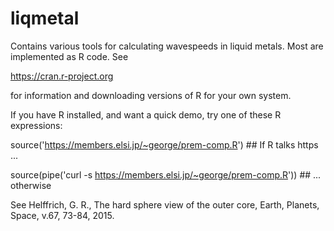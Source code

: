 # liqmetal

Contains various tools for calculating wavespeeds in liquid metals.  Most are
implemented as R code.  See 

   https://cran.r-project.org

for information and downloading versions of R for your own system.

If you have R installed, and want a quick demo, try one of these R expressions:

source('https://members.elsi.jp/~george/prem-comp.R') ## If R talks https ...

source(pipe('curl -s https://members.elsi.jp/~george/prem-comp.R')) ## ... otherwise

See Helffrich, G. R., The hard sphere view of the outer core,
   Earth, Planets, Space, v.67, 73-84, 2015.
